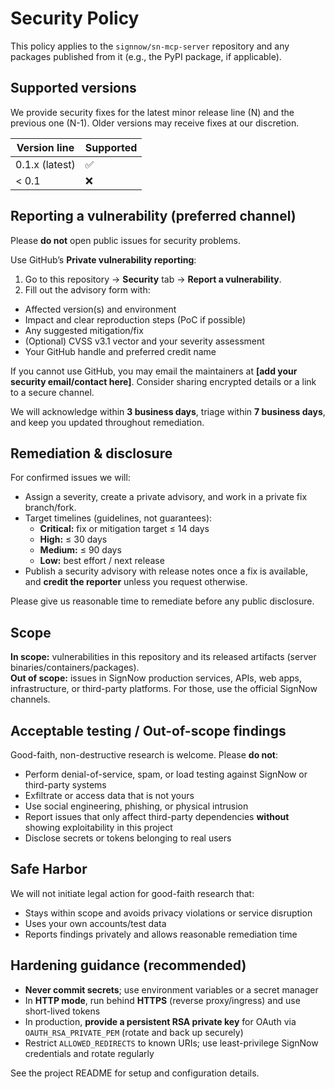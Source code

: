 # Security Policy

This policy applies to the `signnow/sn-mcp-server` repository and any packages published from it (e.g., the PyPI package, if applicable).

## Supported versions

We provide security fixes for the latest minor release line (N) and the previous one (N-1). Older versions may receive fixes at our discretion.

| Version line | Supported |
|--------------|-----------|
| 0.1.x (latest) | ✅ |
| < 0.1          | ❌ |

## Reporting a vulnerability (preferred channel)

Please **do not** open public issues for security problems.

Use GitHub’s **Private vulnerability reporting**:
1) Go to this repository → **Security** tab → **Report a vulnerability**.  
2) Fill out the advisory form with:
- Affected version(s) and environment
- Impact and clear reproduction steps (PoC if possible)
- Any suggested mitigation/fix
- (Optional) CVSS v3.1 vector and your severity assessment
- Your GitHub handle and preferred credit name

If you cannot use GitHub, you may email the maintainers at **[add your security email/contact here]**. Consider sharing encrypted details or a link to a secure channel.  

We will acknowledge within **3 business days**, triage within **7 business days**, and keep you updated throughout remediation.

## Remediation & disclosure

For confirmed issues we will:
- Assign a severity, create a private advisory, and work in a private fix branch/fork.
- Target timelines (guidelines, not guarantees):
  - **Critical:** fix or mitigation target ≤ 14 days  
  - **High:** ≤ 30 days  
  - **Medium:** ≤ 90 days  
  - **Low:** best effort / next release
- Publish a security advisory with release notes once a fix is available, and **credit the reporter** unless you request otherwise.

Please give us reasonable time to remediate before any public disclosure.

## Scope

**In scope:** vulnerabilities in this repository and its released artifacts (server binaries/containers/packages).  
**Out of scope:** issues in SignNow production services, APIs, web apps, infrastructure, or third-party platforms. For those, use the official SignNow channels.

## Acceptable testing / Out-of-scope findings

Good-faith, non-destructive research is welcome. Please **do not**:
- Perform denial-of-service, spam, or load testing against SignNow or third-party systems
- Exfiltrate or access data that is not yours
- Use social engineering, phishing, or physical intrusion
- Report issues that only affect third-party dependencies **without** showing exploitability in this project
- Disclose secrets or tokens belonging to real users

## Safe Harbor

We will not initiate legal action for good-faith research that:
- Stays within scope and avoids privacy violations or service disruption
- Uses your own accounts/test data
- Reports findings privately and allows reasonable remediation time

## Hardening guidance (recommended)

- **Never commit secrets**; use environment variables or a secret manager
- In **HTTP mode**, run behind **HTTPS** (reverse proxy/ingress) and use short-lived tokens
- In production, **provide a persistent RSA private key** for OAuth via `OAUTH_RSA_PRIVATE_PEM` (rotate and back up securely)
- Restrict `ALLOWED_REDIRECTS` to known URIs; use least-privilege SignNow credentials and rotate regularly

See the project README for setup and configuration details.
